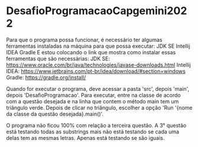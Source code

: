 # DesafioProgramacaoCapgemini2022
Para que o programa possa funcionar, é necessário ter algumas ferramentas instaladas na máquina para que possa executar: JDK SE Intellij IDEA Gradle E estou colocando o link que mostra como instalar essas ferramentas que são necessárias: JDK SE: https://www.oracle.com/br/java/technologies/javase-downloads.html Intellij IDEA: https://www.jetbrains.com/pt-br/idea/download/#section=windows Gradle: https://gradle.org/install/

Quando for executar o programa, deve acessar a pasta 'src', depois 'main', depois 'DesafioProgramacao'. Para executar, entre na classe de acordo com a questão desejada e na linha que contem o método main tem um triângulo verde. Depois de clicar no triângulo, escolher a opção 'Run '{nome da classe da questão desejada}.main()'.

O programa não ficou 100% com relação a terceira questão. A 3° questão está testando todas as substrings mais não está testando se cada uma delas tem as mesmas letras. Apenas está testando se são iguais.
